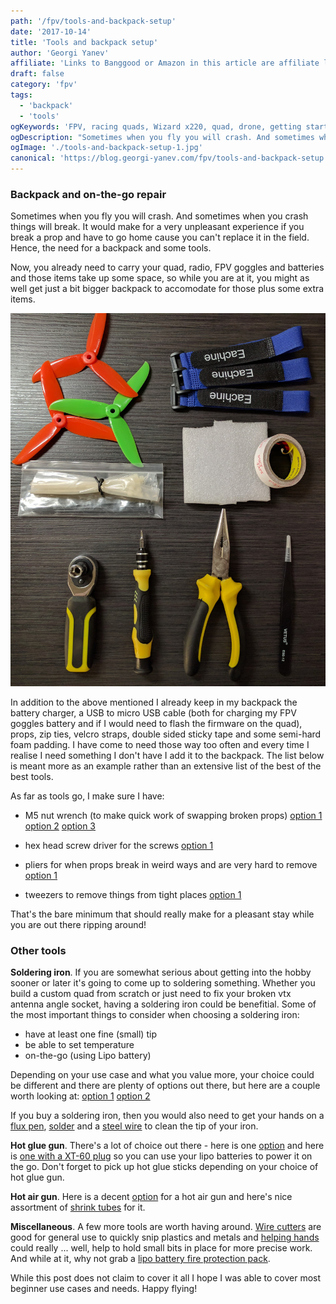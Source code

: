 ```yaml
---
path: '/fpv/tools-and-backpack-setup'
date: '2017-10-14'
title: 'Tools and backpack setup'
author: 'Georgi Yanev'
affiliate: 'Links to Banggood or Amazon in this article are affiliate links and would support the blog if used to make a purchase.'
draft: false
category: 'fpv'
tags:
  - 'backpack'
  - 'tools'
ogKeywords: 'FPV, racing quads, Wizard x220, quad, drone, getting started, tools, m5 nut wrench, hex driver, pliers, tweezers, hot glue gun, hot air gun, soldering iron, flux, solder, wire cutters'
ogDescription: "Sometimes when you fly you will crash. And sometimes when you crash things will break. It would make for a very unpleasant experience if you break a prop and have to go home cause you can't replace it in the field. Hence, the need for a backpack and some tools."
ogImage: './tools-and-backpack-setup-1.jpg'
canonical: 'https://blog.georgi-yanev.com/fpv/tools-and-backpack-setup'
---
```


### Backpack and on-the-go repair

Sometimes when you fly you will crash. And sometimes when you crash things will break. It would make for a very unpleasant experience if you break a prop and have to go home cause you can't replace it in the field. Hence, the need for a backpack and some tools.

Now, you already need to carry your quad, radio, FPV goggles and batteries and those items take up some space, so while you are at it, you might as well get just a bit bigger backpack to accomodate for those plus some extra items.

![All quad backpack tools](tools-and-backpack-setup-1.jpg)

In addition to the above mentioned I already keep in my backpack the battery charger, a USB to micro USB cable (both for charging my FPV goggles battery and if I would need to flash the firmware on the quad), props, zip ties, velcro straps, double sided sticky tape and some semi-hard foam padding. I have come to need those way too often and every time I realise I need something I don't have I add it to the backpack. The list below is meant more as an example rather than an extensive list of the best of the best tools.

As far as tools go, I make sure I have:

- M5 nut wrench (to make quick work of swapping broken props) [option 1][1] [option 2][2] [option 3][3]

- hex head screw driver for the screws [option 1][4]

- pliers for when props break in weird ways and are very hard to remove [option 1][5]

- tweezers to remove things from tight places [option 1][6]

That's the bare minimum that should really make for a pleasant stay while you are out there ripping around!

### Other tools

<strong>Soldering iron</strong>. If you are somewhat serious about getting into the hobby sooner or later it's going to come up to soldering something. Whether you build a custom quad from scratch or just need to fix your broken vtx antenna angle socket, having a soldering iron could be benefitial. Some of the most important things to consider when choosing a soldering iron:

- have at least one fine (small) tip
- be able to set temperature
- on-the-go (using Lipo battery)

Depending on your use case and what you value more, your choice could be different and there are plenty of options out there, but here are a couple worth looking at: [option 1][7] [option 2][8]

If you buy a soldering iron, then you would also need to get your hands on a [flux pen][9], [solder][10] and a [steel wire][11] to clean the tip of your iron.

<strong>Hot glue gun</strong>. There's a lot of choice out there - here is one [option][12] and here is [one with a XT-60 plug][13] so you can use your lipo batteries to power it on the go. Don't forget to pick up hot glue sticks depending on your choice of hot glue gun.

<strong>Hot air gun</strong>. Here is a decent [option][14] for a hot air gun and here's nice assortment of [shrink tubes][15] for it.

<strong>Miscellaneous</strong>. A few more tools are worth having around. [Wire cutters][16] are good for general use to quickly snip plastics and metals and [helping hands][17] could really ... well, help to hold small bits in place for more precise work. And while at it, why not grab a [lipo battery fire protection pack][18].

While this post does not claim to cover it all I hope I was able to cover most beginner use cases and needs. Happy flying!

[0]: Linkslist
[1]: https://bit.ly/drone-prop-wrench
[2]: https://bit.ly/drone-prop-wrench-2
[3]: https://bit.ly/drone-prop-wrench-3
[4]: https://bit.ly/drillpro-set
[5]: https://bit.ly/long-nose-pliers
[6]: https://bit.ly/tweezer-set
[7]: https://bit.ly/ts100-soldering-iron
[8]: https://bit.ly/cheap-soldering-station
[9]: https://bit.ly/flux-pen
[10]: https://bit.ly/solder-resin-core
[11]: https://bit.ly/soldering-cleaning-copper-wire
[12]: https://bit.ly/hot-glue-gun
[13]: https://bit.ly/hot-glue-gun-2
[14]: https://bit.ly/hot-air-gun
[15]: https://bit.ly/shrink-tube
[16]: https://bit.ly/cheap-wire-cutters
[17]: https://bit.ly/cheap-helping-hands
[18]: https://bit.ly/lipo-battery-bag
